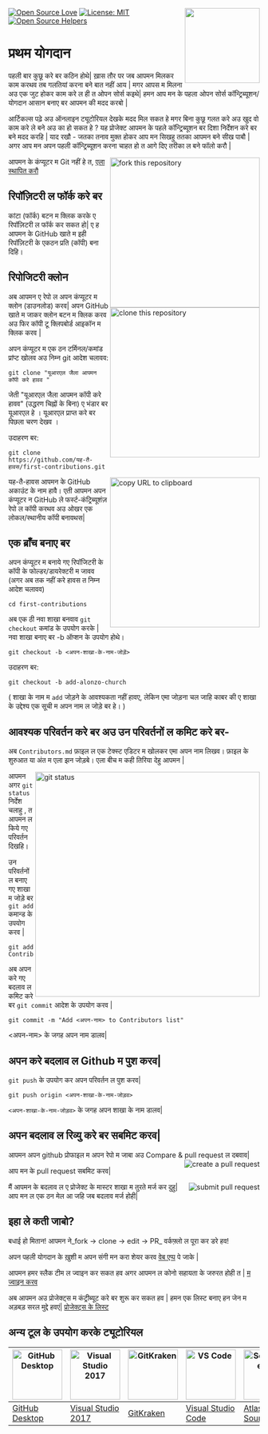 ﻿[![Open Source Love](https://badges.frapsoft.com/os/v1/open-source.svg?v=103)](https://github.com/ellerbrock/open-source-badges/)
[<img align="right" width="150" src="https://firstcontributions.github.io/assets/Readme/join-slack-team.png">](https://join.slack.com/t/firstcontributors/shared_invite/enQtNjkxNzQwNzA2MTMwLTVhMWJjNjg2ODRlNWZhNjIzYjgwNDIyZWYwZjhjYTQ4OTBjMWM0MmFhZDUxNzBiYzczMGNiYzcxNjkzZDZlMDM)
[![License: MIT](https://img.shields.io/badge/License-MIT-green.svg)](https://opensource.org/licenses/MIT)
[![Open Source Helpers](https://www.codetriage.com/roshanjossey/first-contributions/badges/users.svg)](https://www.codetriage.com/roshanjossey/first-contributions)
# प्रथम योगदान

पहली बार कुछू  करे बर कठिन होथे| ख़ास तौर पर जब आपमन मिलकर काम करथव तब  गलतियां करना बने बात नहीं आय | मगर आपस म मिलना अउ एक जुट होकर काम करे ल ही त ओपन सोर्स कइथे| हमन आप मन के पहला ओपन सोर्स कॉन्ट्रिब्यूशन/योगदान आसान बनाए बर आपमन  की मदद करबो |

आर्टिकल्स पढ़े अउ ऑनलाइन ट्यूटोरियल देखके  मदद मिल सकत हे  मगर बिना कुछू गलत करे अउ खुद वो काम करे ले बने अउ का हो सकत हे ? यह प्रोजेक्ट आपमन के पहले कॉन्ट्रिब्यूशन बर दिशा निर्देशन करे बर बने मदद करहि  | याद रखौ  - जतका तनाव मुक्त होकर आप मन सिखहु ततका आपमन बने सीख पाबौ | अगर आप मन अपन पहली कॉन्ट्रिब्यूशन करना चाहत हो त आगे दिए तरीका ल बने  फॉलो करौ |

<img align="right" width="300" src="https://firstcontributions.github.io/assets/Readme/fork.png" alt="fork this repository" />

आपमन  के कंप्यूटर म  Git नहीं हे  त, [एला स्थापित करौ](https://help.github.com/articles/set-up-git/)

## रिपॉज़िटरी ल फॉर्क करे बर

कांटा (फॉर्क) बटन म क्लिक करके ए रिपॉज़िटरी ल फॉर्क कर सकत हो| ए ह आपमन के  GitHub खाते म  इही रिपॉज़िटरी के एकठन प्रति (कॉपी) बना दिहि।

## रिपोजिटरी क्लोन

<img align="right" width="300" src="https://firstcontributions.github.io/assets/Readme/clone.png" alt="clone this repository" />

अब आपमन  ए रेपो ल अपन कंप्यूटर म क्लोन (डाउनलोड) करव| अपन GitHub खाते म जाकर क्लोन बटन म क्लिक करव अउ फिर कॉपी टू क्लिपबोर्ड आइकॉन म क्लिक करव |

अपन कंप्यूटर म एक ठन टर्मिनल/कमांड प्रांप्ट खोलव अउ निम्न git आदेश चलावव:

```
git clone "यूआरएल जैला आपमन कॉपी करे हावव "
```

जेती "यूआरएल जैला आपमन कॉपी करे हावव" (उद्धरण चिह्नों के बिना) ए भंडार बर यूआरएल हे । यूआरएल प्राप्त करे बर पिछला चरण देखव ।

उदाहरण बर:

```
git clone https://github.com/यह-तै-हावस/first-contributions.git
```

<img align="right" width="300" src="https://firstcontributions.github.io/assets/Readme/copy-to-clipboard.png" alt="copy URL to clipboard" />

यह-तै-हावस आपमन के GitHub अकाउंट के नाम हावै। एती आपमन अपन कंप्यूटर न GitHub ले फर्स्ट-कंट्रिब्यूशंज़ रेपो ल कॉपी करथव अउ ओखर एक लोकल/स्थानीय कॉपी बनावथस|

## एक ब्राँच बनाए बर

अपन कंप्यूटर म बनाये गए रिपॉजिटरी के कॉपी के फोल्डर/डायरेक्टरी म जावव (अगर अब तक नहीं करे हावस त निम्न आदेश चलावव)

```
cd first-contributions
```

अब एक ठी नवा शाखा बनवाव `git checkout` कमांड के उपयोग करके |
नवा शाखा बनाए  बर -b ऑप्शन के उपयोग होथे।  

```
git checkout -b <अपन-शाखा-के-नाम-जोड़ें>
```

उदाहरण बर:

```
git checkout -b add-alonzo-church
```

( शाखा के नाम म `add` जोड़ने के आवश्यकता नहीं हावए, लेकिन एमा जोड़ना चल जाहि काबर की ए शाखा के उद्देश्य एक सूची म अपन नाम ल जोड़े बर हे। )

## आवश्यक परिवर्तन करे बर अउ उन परिवर्तनों ल कमिट करे बर-

अब `Contributors.md` फ़ाइल ल एक टेक्स्ट एडिटर म खोलकर एमा अपन नाम लिखव। फ़ाइल के शुरुआत या अंत म एला झन जोड़बे। एला बीच म कही तिरिया देहु आपमन | 

<img align="right" width="450" src="https://firstcontributions.github.io/assets/Readme/git-status.png" alt="git status" />


आपमन अगर `git status` निर्देश चलाहु , त आपमन ल किये गए परिवर्तन दिखहि।

उन परिवर्तनों ल बनाए गए शाखा म जोड़े बर `git add` कमान्ड के उपयोग करव |

```
git add Contributors.md
```

अब अपन करे गए बदलाव ल कमिट करे बर  `git commit` आदेश के उपयोग करव |

```
git commit -m "Add <अपन-नाम> to Contributors list"
```

<अपन-नाम> के जगह अपन नाम डालव|

## अपन करे बदलाव ल Github म पुश करव|

`git push` के उपयोग कर अपन परिवर्तन ल पुश करव|

```
git push origin <अपन-शाखा-के-नाम-जोड़व>
```

`<अपन-शाखा-के-नाम-जोड़व>` के जगह अपन शाखा के नाम डालव|

## अपन बदलाव ल रिव्यु करे बर सबमिट करव|

आपमन अपन github प्रोफाइल म अपन रेपो म जाबा अउ Compare & pull request ल दबवाव|
<img style="float: right;" src="https://firstcontributions.github.io/assets/Readme/compare-and-pull.png" alt="create a pull request" />

आप मन के pull request सबमिट करव|

<img style="float: right;" src="https://firstcontributions.github.io/assets/Readme/submit-pull-request.png" alt="submit pull request" />
मैं आपमन के बदलाव ल ए प्रोजेक्ट के मास्टर शाखा म तुरते मर्ज कर दुहु| आप मन ल एक ठन मेल आ जहि जब बदलाव मर्ज होही|

## इहा ले कती जाबो?

बधाई हो मितान! आपमन ने_fork -> clone -> edit -> PR_ वर्कफ़्लो ल पूरा कर डरे हव!

अपन पहली योगदान के ख़ुशी म अपन संगी मन करा शेयर करव [वेब एप्प](https://roshanjossey.github.io/first-contributions/#social-share) पे जाके | 

आपमन हमर स्लैक टीम ल ज्वाइन कर सकत हव अगर आपमन ल कोनो सहायता के जरुरत होही त | [म ज्वाइन करव](https://join.slack.com/t/firstcontributors/shared_invite/enQtMzE1MTYwNzI3ODQ0LTZiMDA2OGI2NTYyNjM1MTFiNTc4YTRhZTg4OWZjMzA0ZWZmY2UxYzVkMzI1ZmVmOWI4ODdkZWQwNTM2NDVmNjY)

अब आपमन अउ प्रोजेक्ट्स म कंट्रीब्यूट करे बर शुरू कर सकत हव | हमन एक लिस्ट बनाए हन जेन म अड़बड़ सरल मुद्दे हवएं| [प्रोजेक्ट्स के लिस्ट](https://roshanjossey.github.io/first-contributions/#project-list)

## अन्य टूल के उपयोग करके ट्यूटोरियल

|<a href="../github-desktop-tutorial.md"><img alt="GitHub Desktop" src="https://desktop.github.com/images/desktop-icon.svg" width="100"></a>|<a href="../github-windows-vs2017-tutorial.md"><img alt="Visual Studio 2017" src="https://upload.wikimedia.org/wikipedia/commons/c/cd/Visual_Studio_2017_Logo.svg" width="100"></a>|<a href="../gitkraken-tutorial.md"><img alt="GitKraken" src="https://camo.githubusercontent.com/3793fd7afab1e383a841a5e39c681c802cdcbbb1ffa01571a06b1a167e086512/68747470733a2f2f6669727374636f6e747269627574696f6e732e6769746875622e696f2f6173736574732f6775692d746f6f6c2d7475746f7269616c732f6769746b72616b656e2d7475746f7269616c2f676b2d69636f6e2e706e67" width="100"></a>|<a href="../github-windows-vs-code-tutorial.md"><img alt="VS Code" src="https://upload.wikimedia.org/wikipedia/commons/2/2d/Visual_Studio_Code_1.18_icon.svg" width=100></a>|<a href="sourcetree-macos-tutorial.md"><img alt="Sourcetree App" src="https://wac-cdn.atlassian.com/dam/jcr:81b15cde-be2e-4f4a-8af7-9436f4a1b431/Sourcetree-icon-blue.svg" width=100></a>|
|---|---|---|---|---|
|[GitHub Desktop](../github-desktop-tutorial.md)|[Visual Studio 2017](../github-windows-vs2017-tutorial.md)|[GitKraken](../gitkraken-tutorial.md)|[Visual Studio Code](../github-windows-vs-code-tutorial.md)|[Atlassian Sourcetree](sourcetree-macos-tutorial.md)|

